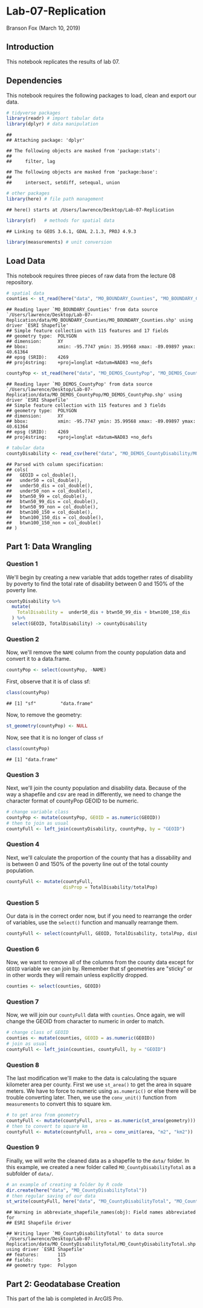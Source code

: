 Lab-07-Replication
================
Branson Fox
(March 10, 2019)

Introduction
------------

This notebook replicates the results of lab 07.

Dependencies
------------

This notebook requires the following packages to load, clean and export our data.

``` r
# tidyverse packages
library(readr) # import tabular data
library(dplyr) # data manipulation
```

    ## 
    ## Attaching package: 'dplyr'

    ## The following objects are masked from 'package:stats':
    ## 
    ##     filter, lag

    ## The following objects are masked from 'package:base':
    ## 
    ##     intersect, setdiff, setequal, union

``` r
# other packages
library(here) # file path management
```

    ## here() starts at /Users/lawrence/Desktop/Lab-07-Replication

``` r
library(sf)   # methods for spatial data
```

    ## Linking to GEOS 3.6.1, GDAL 2.1.3, PROJ 4.9.3

``` r
library(measurements) # unit conversion
```

Load Data
---------

This notebook requires three pieces of raw data from the lecture 08 repository.

``` r
# spatial data
counties <- st_read(here("data", "MO_BOUNDARY_Counties", "MO_BOUNDARY_Counties.shp"), stringsAsFactors = FALSE)
```

    ## Reading layer `MO_BOUNDARY_Counties' from data source `/Users/lawrence/Desktop/Lab-07-Replication/data/MO_BOUNDARY_Counties/MO_BOUNDARY_Counties.shp' using driver `ESRI Shapefile'
    ## Simple feature collection with 115 features and 17 fields
    ## geometry type:  POLYGON
    ## dimension:      XY
    ## bbox:           xmin: -95.7747 ymin: 35.99568 xmax: -89.09897 ymax: 40.61364
    ## epsg (SRID):    4269
    ## proj4string:    +proj=longlat +datum=NAD83 +no_defs

``` r
countyPop <- st_read(here("data", "MO_DEMOS_CountyPop", "MO_DEMOS_CountyPop.shp"), stringsAsFactors = FALSE)
```

    ## Reading layer `MO_DEMOS_CountyPop' from data source `/Users/lawrence/Desktop/Lab-07-Replication/data/MO_DEMOS_CountyPop/MO_DEMOS_CountyPop.shp' using driver `ESRI Shapefile'
    ## Simple feature collection with 115 features and 3 fields
    ## geometry type:  POLYGON
    ## dimension:      XY
    ## bbox:           xmin: -95.7747 ymin: 35.99568 xmax: -89.09897 ymax: 40.61364
    ## epsg (SRID):    4269
    ## proj4string:    +proj=longlat +datum=NAD83 +no_defs

``` r
# tabular data
countyDisability <- read_csv(here("data", "MO_DEMOS_CountyDisability/MO_DEMOS_CountyDisability.csv"))
```

    ## Parsed with column specification:
    ## cols(
    ##   GEOID = col_double(),
    ##   under50 = col_double(),
    ##   under50_dis = col_double(),
    ##   under50_non = col_double(),
    ##   btwn50_99 = col_double(),
    ##   btwn50_99_dis = col_double(),
    ##   btwn50_99_non = col_double(),
    ##   btwn100_150 = col_double(),
    ##   btwn100_150_dis = col_double(),
    ##   btwn100_150_non = col_double()
    ## )

Part 1: Data Wrangling
----------------------

### Question 1

We'll begin by creating a new variable that adds together rates of disability by poverty to find the total rate of disability between 0 and 150% of the poverty line.

``` r
countyDisability %>%
  mutate(
    TotalDisability =  under50_dis + btwn50_99_dis + btwn100_150_dis
  ) %>%
  select(GEOID, TotalDisability) -> countyDisability
```

### Question 2

Now, we'll remove the `NAME` column from the county population data and convert it to a data.frame.

``` r
countyPop <- select(countyPop, -NAME)
```

First, observe that it is of class sf:

``` r
class(countyPop)
```

    ## [1] "sf"         "data.frame"

Now, to remove the geometry:

``` r
st_geometry(countyPop) <- NULL
```

Now, see that it is no longer of class `sf`

``` r
class(countyPop)
```

    ## [1] "data.frame"

### Question 3

Next, we'll join the county population and disability data. Because of the way a shapefile and csv are read in differently, we need to change the character format of countyPop GEOID to be numeric.

``` r
# change variable class
countyPop <- mutate(countyPop, GEOID = as.numeric(GEOID))
# then to join as usual
countyFull <- left_join(countyDisability, countyPop, by = "GEOID")
```

### Question 4

Next, we'll calculate the proportion of the county that has a dissability and is between 0 and 150% of the poverty line out of the total county population.

``` r
countyFull <- mutate(countyFull,
                     disProp = TotalDisability/totalPop)
```

### Question 5

Our data is in the correct order now, but if you need to rearrange the order of variables, use the `select()` function and manually rearrange them.

``` r
countyFull <- select(countyFull, GEOID, TotalDisability, totalPop, disProp)
```

### Question 6

Now, we want to remove all of the columns from the county data except for `GEOID` variable we can join by. Remember that sf geometries are "sticky" or in other words they will remain unless explicitly dropped.

``` r
counties <- select(counties, GEOID)
```

### Question 7

Now, we will join our `countyFull` data with `counties`. Once again, we will change the GEOID from character to numeric in order to match.

``` r
# change class of GEOID
counties <- mutate(counties, GEOID = as.numeric(GEOID))
# join as usual
countyFull <- left_join(counties, countyFull, by = "GEOID")
```

### Question 8

The last modification we'll make to the data is calculating the square kilometer area per county. First we use `st_area()` to get the area in square meters. We have to force to numeric using `as.numeric()` or else there will be trouble converting later. Then, we use the `conv_unit()` function from `measurements` to convert this to square km.

``` r
# to get area from geometry
countyFull <- mutate(countyFull, area = as.numeric(st_area(geometry)))
# then to convert to square km
countyFull <- mutate(countyFull, area = conv_unit(area, "m2", "km2"))
```

### Question 9

Finally, we will write the cleaned data as a shapefile to the `data/` folder. In this example, we created a new folder called `MO_CountyDisabilityTotal` as a subfolder of `data/`.

``` r
# an example of creating a folder by R code
dir.create(here("data", "MO_CountyDisabilityTotal"))
# then regular saving of our data
st_write(countyFull, here("data", "MO_CountyDisabilityTotal", "MO_CountyDisabilityTotal.shp"))
```

    ## Warning in abbreviate_shapefile_names(obj): Field names abbreviated for
    ## ESRI Shapefile driver

    ## Writing layer `MO_CountyDisabilityTotal' to data source `/Users/lawrence/Desktop/Lab-07-Replication/data/MO_CountyDisabilityTotal/MO_CountyDisabilityTotal.shp' using driver `ESRI Shapefile'
    ## features:       115
    ## fields:         5
    ## geometry type:  Polygon

Part 2: Geodatabase Creation
----------------------------

This part of the lab is completed in ArcGIS Pro.
